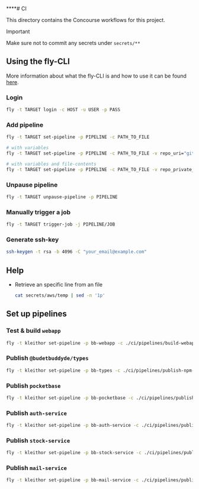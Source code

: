 \*\*\*\*# CI

This directory contains the Concourse workflows for this project.

> [!IMPORTANT]
> Make sure not to commit any secrets under `secrets/**`

## Using the fly-CLI

More information about what the fly-CLI is and how to use it can be found [here](https://concourse-ci.org/fly.html).

### Login

```bash
fly -t TARGET login -c HOST -u USER -p PASS
```

### Add pipeline

```bash
fly -t TARGET set-pipeline -p PIPELINE -c PATH_TO_FILE

# with variables
fly -t TARGET set-pipeline -p PIPELINE -c PATH_TO_FILE -v repo_uri="git@github.com:kleithor/ci.git"

# with variables and file-contents
fly -t TARGET set-pipeline -p PIPELINE -c PATH_TO_FILE -v repo_private_key="$(cat ./secrets/github/id_rsa)"
```

### Unpause pipeline

```bash
fly -t TARGET unpause-pipeline -p PIPELINE
```

### Manually trigger a job

```bash
fly -t TARGET trigger-job -j PIPELINE/JOB
```

### Generate ssh-key

```bash
ssh-keygen -t rsa -b 4096 -C "your_email@example.com"
```

## Help

- Retrieve an specific line from an file

  ```bash
  cat secrets/aws/temp | sed -n '1p'
  ```

## Set up pipelines

### Test & build `webapp`

```bash
fly -t kleithor set-pipeline -p bb-webapp -c ./ci/pipelines/build-webapp.pipeline.yml -v repo_uri="git@github.com:budgetbuddyde/budgetbuddyde.git" -v repo_private_key="$(cat ./ci/secrets/github/id_rsa)" -v repo_path="apps/webapp"
```

### Publish `@budetbuddyde/types`

```bash
fly -t kleithor set-pipeline -p bb-types -c ./ci/pipelines/publish-npm-package.pipeline.yml -v repo_uri="git@github.com:budgetbuddyde/budgetbuddyde.git" -v repo_private_key="$(cat ./ci/secrets/github/id_rsa)" -v repo_path="packages/types" -v version_bucket="$(cat ./ci/secrets/aws/bucket.txt | sed -n '3p')" -v service="pck_types" -v service_name="types" -v version_bucket_region="$(cat ./ci/secrets/aws/bucket.txt | sed -n '4p')" -v version_bucket_access_key="$(cat ./ci/secrets/aws/bucket.txt | sed -n '1p')" -v version_bucket_secret="$(cat ./ci/secrets/aws/bucket.txt | sed -n '2p')" -v npm_token="$(cat ./ci/secrets/npmjs/npm_token)"
```

### Publish `pocketbase`

```bash
fly -t kleithor set-pipeline -p bb-pocketbase -c ./ci/pipelines/publish-go-service.pipeline.yml -v repo_uri="git@github.com:budgetbuddyde/budgetbuddyde.git" -v repo_private_key="$(cat ./ci/secrets/github/id_rsa)" -v repo_path="services/pocketbase" -v docker_image="ghcr.io/budgetbuddyde/pocketbase" -v docker_username="tklein1801" -v docker_password="$(cat ./ci/secrets/github/pat)" -v version_bucket="$(cat ./ci/secrets/aws/bucket.txt | sed -n '3p')" -v service="bb_pocketbase" -v service_name="pocketbase" -v version_bucket_region="$(cat ./ci/secrets/aws/bucket.txt | sed -n '4p')" -v version_bucket_access_key="$(cat ./ci/secrets/aws/bucket.txt | sed -n '1p')" -v version_bucket_secret="$(cat ./ci/secrets/aws/bucket.txt | sed -n '2p')"
```

### Publish `auth-service`

```bash
fly -t kleithor set-pipeline -p bb-auth-service -c ./ci/pipelines/publish-node-service.pipeline.yml -v repo_uri="git@github.com:budgetbuddyde/budgetbuddyde.git" -v repo_private_key="$(cat ./ci/secrets/github/id_rsa)" -v repo_path="services/auth-service" -v docker_image="ghcr.io/budgetbuddyde/auth-service" -v docker_username="tklein1801" -v docker_password="$(cat ./ci/secrets/github/pat)" -v version_bucket="$(cat ./ci/secrets/aws/bucket.txt | sed -n '3p')" -v service="bb_auth_service" -v service_name="auth-service" -v version_bucket_region="$(cat ./ci/secrets/aws/bucket.txt | sed -n '4p')" -v version_bucket_access_key="$(cat ./ci/secrets/aws/bucket.txt | sed -n '1p')" -v version_bucket_secret="$(cat ./ci/secrets/aws/bucket.txt | sed -n '2p')"
```

### Publish `stock-service`

```bash
fly -t kleithor set-pipeline -p bb-stock-service -c ./ci/pipelines/publish-node-service.pipeline.yml -v repo_uri="git@github.com:budgetbuddyde/budgetbuddyde.git" -v repo_private_key="$(cat ./ci/secrets/github/id_rsa)" -v repo_path="services/stock-service" -v docker_image="ghcr.io/budgetbuddyde/stock-service" -v docker_username="tklein1801" -v docker_password="$(cat ./ci/secrets/github/pat)" -v version_bucket="$(cat ./ci/secrets/aws/bucket.txt | sed -n '3p')" -v service="bb_stock_service" -v service_name="stock-service" -v version_bucket_region="$(cat ./ci/secrets/aws/bucket.txt | sed -n '4p')" -v version_bucket_access_key="$(cat ./ci/secrets/aws/bucket.txt | sed -n '1p')" -v version_bucket_secret="$(cat ./ci/secrets/aws/bucket.txt | sed -n '2p')"
```

### Publish `mail-service`

```bash
fly -t kleithor set-pipeline -p bb-mail-service -c ./ci/pipelines/publish-node-service.pipeline.yml -v repo_uri="git@github.com:budgetbuddyde/budgetbuddyde.git" -v repo_private_key="$(cat ./ci/secrets/github/id_rsa)" -v repo_path="services/mail-service" -v docker_image="ghcr.io/budgetbuddyde/mail-service" -v docker_username="tklein1801" -v docker_password="$(cat ./ci/secrets/github/pat)" -v version_bucket="$(cat ./ci/secrets/aws/bucket.txt | sed -n '3p')" -v service="bb_mail_service" -v service_name="mail-service" -v version_bucket_region="$(cat ./ci/secrets/aws/bucket.txt | sed -n '4p')" -v version_bucket_access_key="$(cat ./ci/secrets/aws/bucket.txt | sed -n '1p')" -v version_bucket_secret="$(cat ./ci/secrets/aws/bucket.txt | sed -n '2p')"
```
